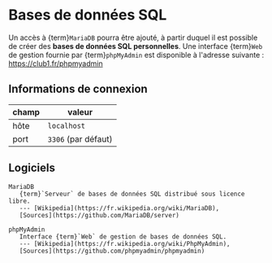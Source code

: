 Bases de données SQL
====================

Un accès à {term}`MariaDB` pourra être ajouté, à partir duquel il est possible de
créer des **bases de données SQL personnelles**. Une interface {term}`Web`
de gestion fournie par {term}`phpMyAdmin`
est disponible à l'adresse suivante : <https://club1.fr/phpmyadmin>

Informations de connexion
-------------------------

| champ            | valeur              |
| ---------------- | ------------------- |
| hôte             | `localhost`         |
| port             | `3306` (par défaut) |

Logiciels
---------

```{glossary}
MariaDB
   {term}`Serveur` de bases de données SQL distribué sous licence libre.
   --- [Wikipedia](https://fr.wikipedia.org/wiki/MariaDB),
   [Sources](https://github.com/MariaDB/server)

phpMyAdmin
   Interface {term}`Web` de gestion de bases de données SQL.
   --- [Wikipedia](https://fr.wikipedia.org/wiki/PhpMyAdmin),
   [Sources](https://github.com/phpmyadmin/phpmyadmin)
```
